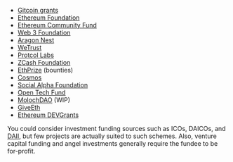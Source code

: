 - [Gitcoin grants](https://gitcoin.co/grants/)
- [Ethereum Foundation](https://blog.ethereum.org/2018/10/15/ethereum-foundation-grants-update-wave-4/)
- [Ethereum Community Fund](https://ecf.network/)
- [Web 3 Foundation](https://github.com/w3f/Web3-collaboration)
- [Aragon Nest](https://github.com/aragon/nest)
- [WeTrust](https://spring.wetrust.io/)
- [Protcol Labs](https://protocol.ai/blog/ann-research-rfp/?ref=tokendaily)
- [ZCash Foundation](https://github.com/ZcashFoundation/GrantProposals-2018Q2)
- [EthPrize](http://ethprize.io/) (bounties)
- [Cosmos](https://blog.cosmos.network/crypto-4-your-thoughts-hackathon-recap-winners-announcement-2f8f5f7f786c)
- [Social Alpha Foundation](https://www.socialalphafoundation.org/)
- [Open Tech Fund](https://www.opentech.fund/)
- [MolochDAO](https://github.com/MolochVentures/moloch) (WIP)
- [GiveEth](https://giveth.io/)
- [Ethereum DEVGrants](https://www.ethereum.org/devgrants)

You could consider investment funding sources such as ICOs, DAICOs, and [DAII](https://ethresear.ch/t/daico-and-iterative-investment/1052), but few projects are actually suited to such schemes. Also, venture capital funding and angel investments generally require the fundee to be for-profit.
